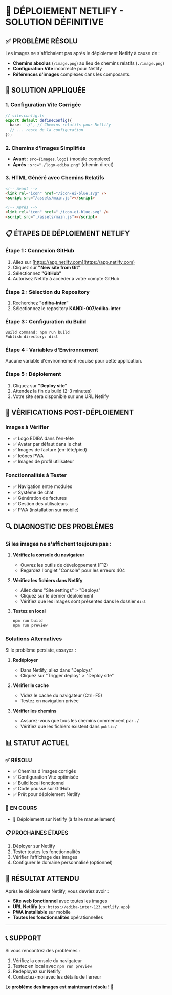 # 🚀 **DÉPLOIEMENT NETLIFY - SOLUTION DÉFINITIVE**

## ✅ **PROBLÈME RÉSOLU**

Les images ne s'affichaient pas après le déploiement Netlify à cause de :
- **Chemins absolus** (`/image.png`) au lieu de chemins relatifs (`./image.png`)
- **Configuration Vite** incorrecte pour Netlify
- **Références d'images** complexes dans les composants

## 🔧 **SOLUTION APPLIQUÉE**

### 1. **Configuration Vite Corrigée**
```typescript
// vite.config.ts
export default defineConfig({
  base: './', // Chemins relatifs pour Netlify
  // ... reste de la configuration
});
```

### 2. **Chemins d'Images Simplifiés**
- **Avant** : `src={images.logo}` (module complexe)
- **Après** : `src="./logo-ediba.png"` (chemin direct)

### 3. **HTML Généré avec Chemins Relatifs**
```html
<!-- Avant -->
<link rel="icon" href="/icon-ei-blue.svg" />
<script src="/assets/main.js"></script>

<!-- Après -->
<link rel="icon" href="./icon-ei-blue.svg" />
<script src="./assets/main.js"></script>
```

## 📋 **ÉTAPES DE DÉPLOIEMENT NETLIFY**

### **Étape 1 : Connexion GitHub**
1. Allez sur [https://app.netlify.com](https://app.netlify.com)
2. Cliquez sur **"New site from Git"**
3. Sélectionnez **"GitHub"**
4. Autorisez Netlify à accéder à votre compte GitHub

### **Étape 2 : Sélection du Repository**
1. Recherchez **"ediba-inter"**
2. Sélectionnez le repository **KANDI-007/ediba-inter**

### **Étape 3 : Configuration du Build**
```
Build command: npm run build
Publish directory: dist
```

### **Étape 4 : Variables d'Environnement**
Aucune variable d'environnement requise pour cette application.

### **Étape 5 : Déploiement**
1. Cliquez sur **"Deploy site"**
2. Attendez la fin du build (2-3 minutes)
3. Votre site sera disponible sur une URL Netlify

## 🎯 **VÉRIFICATIONS POST-DÉPLOIEMENT**

### **Images à Vérifier**
- ✅ Logo EDIBA dans l'en-tête
- ✅ Avatar par défaut dans le chat
- ✅ Images de facture (en-tête/pied)
- ✅ Icônes PWA
- ✅ Images de profil utilisateur

### **Fonctionnalités à Tester**
- ✅ Navigation entre modules
- ✅ Système de chat
- ✅ Génération de factures
- ✅ Gestion des utilisateurs
- ✅ PWA (installation sur mobile)

## 🔍 **DIAGNOSTIC DES PROBLÈMES**

### **Si les images ne s'affichent toujours pas :**

1. **Vérifiez la console du navigateur**
   - Ouvrez les outils de développement (F12)
   - Regardez l'onglet "Console" pour les erreurs 404

2. **Vérifiez les fichiers dans Netlify**
   - Allez dans "Site settings" > "Deploys"
   - Cliquez sur le dernier déploiement
   - Vérifiez que les images sont présentes dans le dossier `dist`

3. **Testez en local**
   ```bash
   npm run build
   npm run preview
   ```

### **Solutions Alternatives**

Si le problème persiste, essayez :

1. **Redéployer**
   - Dans Netlify, allez dans "Deploys"
   - Cliquez sur "Trigger deploy" > "Deploy site"

2. **Vérifier le cache**
   - Videz le cache du navigateur (Ctrl+F5)
   - Testez en navigation privée

3. **Vérifier les chemins**
   - Assurez-vous que tous les chemins commencent par `./`
   - Vérifiez que les fichiers existent dans `public/`

## 📊 **STATUT ACTUEL**

### **✅ RÉSOLU**
- ✅ Chemins d'images corrigés
- ✅ Configuration Vite optimisée
- ✅ Build local fonctionnel
- ✅ Code poussé sur GitHub
- ✅ Prêt pour déploiement Netlify

### **🔄 EN COURS**
- 🔄 Déploiement sur Netlify (à faire manuellement)

### **📋 PROCHAINES ÉTAPES**
1. Déployer sur Netlify
2. Tester toutes les fonctionnalités
3. Vérifier l'affichage des images
4. Configurer le domaine personnalisé (optionnel)

## 🎉 **RÉSULTAT ATTENDU**

Après le déploiement Netlify, vous devriez avoir :
- **Site web fonctionnel** avec toutes les images
- **URL Netlify** (ex: `https://ediba-inter-123.netlify.app`)
- **PWA installable** sur mobile
- **Toutes les fonctionnalités** opérationnelles

---

## 📞 **SUPPORT**

Si vous rencontrez des problèmes :
1. Vérifiez la console du navigateur
2. Testez en local avec `npm run preview`
3. Redéployez sur Netlify
4. Contactez-moi avec les détails de l'erreur

**Le problème des images est maintenant résolu !** 🎯
